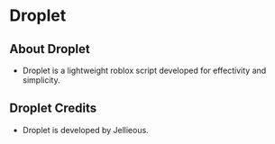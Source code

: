 # Droplet

## About Droplet
- Droplet is a lightweight roblox script developed for effectivity and simplicity.

## Droplet Credits
- Droplet is developed by Jellieous.
